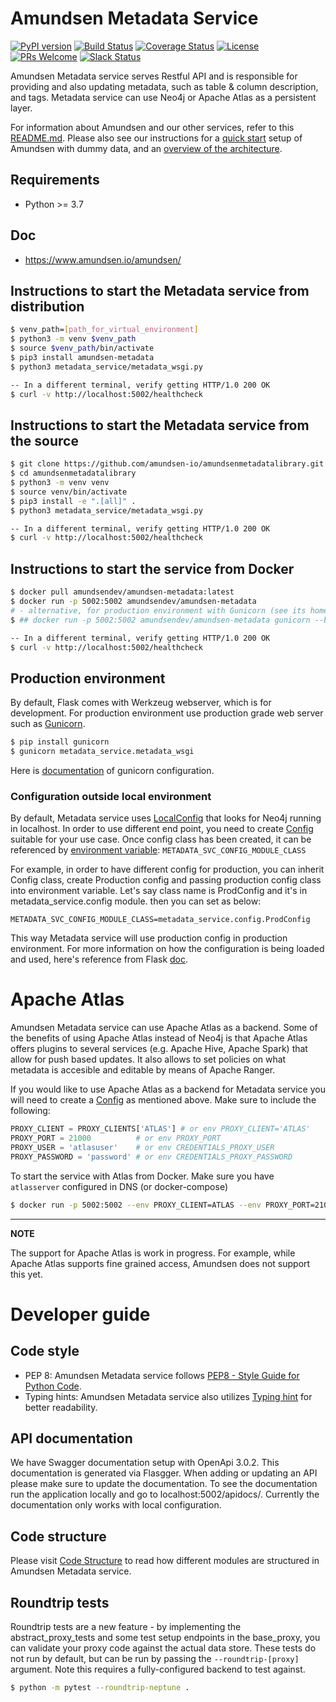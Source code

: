 # Amundsen Metadata Service
[![PyPI version](https://badge.fury.io/py/amundsen-metadata.svg)](https://badge.fury.io/py/amundsen-metadata)
[![Build Status](https://api.travis-ci.com/lyft/amundsenmetadatalibrary.svg?branch=master)](https://travis-ci.com/lyft/amundsenmetadatalibrary)
[![Coverage Status](https://img.shields.io/codecov/c/github/lyft/amundsenmetadatalibrary/master.svg)](https://codecov.io/github/lyft/amundsenmetadatalibrary?branch=master)
[![License](https://img.shields.io/:license-Apache%202-blue.svg)](LICENSE)
[![PRs Welcome](https://img.shields.io/badge/PRs-welcome-brightgreen.svg)](#developer-guide)
[![Slack Status](https://img.shields.io/badge/slack-join_chat-white.svg?logo=slack&style=social)](https://amundsenworkspace.slack.com/join/shared_invite/enQtNTk2ODQ1NDU1NDI0LTc3MzQyZmM0ZGFjNzg5MzY1MzJlZTg4YjQ4YTU0ZmMxYWU2MmVlMzhhY2MzMTc1MDg0MzRjNTA4MzRkMGE0Nzk)

Amundsen Metadata service serves Restful API and is responsible for providing and also updating metadata, such as table & column description, and tags. Metadata service can use Neo4j or Apache Atlas as a persistent layer.

For information about Amundsen and our other services, refer to this [README.md](./../README.md). Please also see our instructions for a [quick start](./../docs/installation.md#bootstrap-a-default-version-of-amundsen-using-docker) setup  of Amundsen with dummy data, and an [overview of the architecture](./../docs/architecture.md#architecture).

## Requirements
- Python >= 3.7

## Doc
- https://www.amundsen.io/amundsen/

## Instructions to start the Metadata service from distribution
```bash
$ venv_path=[path_for_virtual_environment]
$ python3 -m venv $venv_path
$ source $venv_path/bin/activate
$ pip3 install amundsen-metadata
$ python3 metadata_service/metadata_wsgi.py

-- In a different terminal, verify getting HTTP/1.0 200 OK
$ curl -v http://localhost:5002/healthcheck
```

## Instructions to start the Metadata service from the source
```bash
$ git clone https://github.com/amundsen-io/amundsenmetadatalibrary.git
$ cd amundsenmetadatalibrary
$ python3 -m venv venv
$ source venv/bin/activate
$ pip3 install -e ".[all]" .
$ python3 metadata_service/metadata_wsgi.py

-- In a different terminal, verify getting HTTP/1.0 200 OK
$ curl -v http://localhost:5002/healthcheck
```

## Instructions to start the service from Docker

```bash
$ docker pull amundsendev/amundsen-metadata:latest
$ docker run -p 5002:5002 amundsendev/amundsen-metadata
# - alternative, for production environment with Gunicorn (see its homepage link below)
$ ## docker run -p 5002:5002 amundsendev/amundsen-metadata gunicorn --bind 0.0.0.0:5002 metadata_service.metadata_wsgi

-- In a different terminal, verify getting HTTP/1.0 200 OK
$ curl -v http://localhost:5002/healthcheck
```


## Production environment
By default, Flask comes with Werkzeug webserver, which is for development. For production environment use production grade web server such as [Gunicorn](https://gunicorn.org/ "Gunicorn").

```bash
$ pip install gunicorn
$ gunicorn metadata_service.metadata_wsgi
```
Here is [documentation](https://docs.gunicorn.org/en/latest/run.html "documentation") of gunicorn configuration.

### Configuration outside local environment
By default, Metadata service uses [LocalConfig](./../metadata/metadata_service/config.py "LocalConfig") that looks for Neo4j running in localhost.
In order to use different end point, you need to create [Config](./../metadata/metadata_service/config.py "Config") suitable for your use case. Once config class has been created, it can be referenced by [environment variable](./../metadata/metadata_service/metadata_wsgi.py "environment variable"): `METADATA_SVC_CONFIG_MODULE_CLASS`

For example, in order to have different config for production, you can inherit Config class, create Production config and passing production config class into environment variable. Let's say class name is ProdConfig and it's in metadata_service.config module. then you can set as below:

`METADATA_SVC_CONFIG_MODULE_CLASS=metadata_service.config.ProdConfig`

This way Metadata service will use production config in production environment. For more information on how the configuration is being loaded and used, here's reference from Flask [doc](http://flask.pocoo.org/docs/1.0/config/#development-production "doc").

# Apache Atlas
Amundsen Metadata service can use Apache Atlas as a backend. Some of the benefits of using Apache Atlas instead of Neo4j is that Apache Atlas offers plugins to several services (e.g. Apache Hive, Apache Spark) that allow for push based updates. It also allows to set policies on what metadata is accesible and editable by means of Apache Ranger.

If you would like to use Apache Atlas as a backend for Metadata service you will need to create a [Config](./../metadata/metadata_service/config.py "Config") as mentioned above. Make sure to include the following:

```python
PROXY_CLIENT = PROXY_CLIENTS['ATLAS'] # or env PROXY_CLIENT='ATLAS'
PROXY_PORT = 21000          # or env PROXY_PORT
PROXY_USER = 'atlasuser'    # or env CREDENTIALS_PROXY_USER
PROXY_PASSWORD = 'password' # or env CREDENTIALS_PROXY_PASSWORD
```

To start the service with Atlas from Docker. Make sure you have `atlasserver` configured in DNS (or docker-compose)

```bash
$ docker run -p 5002:5002 --env PROXY_CLIENT=ATLAS --env PROXY_PORT=21000 --env PROXY_HOST=atlasserver --env CREDENTIALS_PROXY_USER=atlasuser --env CREDENTIALS_PROXY_PASSWORD=password amundsen-metadata:latest
```

---
**NOTE**

The support for Apache Atlas is work in progress. For example, while Apache Atlas supports fine grained access, Amundsen does not support this yet.

# Developer guide
## Code style
- PEP 8: Amundsen Metadata service follows [PEP8 - Style Guide for Python Code](https://www.python.org/dev/peps/pep-0008/ "PEP8 - Style Guide for Python Code").
- Typing hints: Amundsen Metadata service also utilizes [Typing hint](https://docs.python.org/3/library/typing.html "Typing hint") for better readability.

## API documentation

We have Swagger documentation setup with OpenApi 3.0.2. This documentation is generated via Flasgger. When adding or updating an API please make sure to update the documentation. To see the documentation run the application locally and go to localhost:5002/apidocs/. Currently the documentation only works with local configuration.

## Code structure
Please visit [Code Structure](docs/structure.md) to read how different modules are structured in Amundsen Metadata service.

## Roundtrip tests
Roundtrip tests are a new feature - by implementing the abstract_proxy_tests and some test setup endpoints in the base_proxy, you can validate your proxy code against the actual data store. These tests do not run by default, but can be run by passing the `--roundtrip-[proxy]` argument. Note this requires
a fully-configured backend to test against.
```bash
$ python -m pytest --roundtrip-neptune .
```